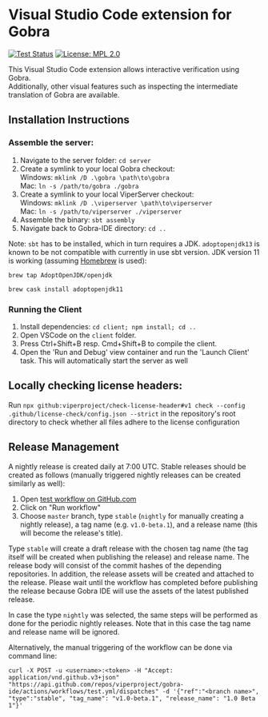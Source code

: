 # Visual Studio Code extension for Gobra

[![Test Status](https://github.com/viperproject/gobra-ide/actions/workflows/test.yml/badge.svg?branch=master)](https://github.com/viperproject/gobra-ide/actions?query=workflow%3Atest+branch%3Amaster)
[![License: MPL 2.0](https://img.shields.io/badge/License-MPL%202.0-brightgreen.svg)](./LICENSE)

This Visual Studio Code extension allows interactive verification using Gobra.  
Additionally, other visual features such as inspecting the intermediate
translation of Gobra are available.


## Installation Instructions

### Assemble the server:
1. Navigate to the server folder: `cd server`
2. Create a symlink to your local Gobra checkout:  
   Windows: `mklink /D .\gobra \path\to\gobra`  
   Mac: `ln -s /path/to/gobra ./gobra`
3. Create a symlink to your local ViperServer checkout:  
   Windows: `mklink /D .\viperserver \path\to\viperserver`  
   Mac: `ln -s /path/to/viperserver ./viperserver`
4. Assemble the binary: `sbt assembly`
5. Navigate back to Gobra-IDE directory: `cd ..`

Note: `sbt` has to be installed, which in turn requires a JDK.
`adoptopenjdk13` is known to be not compatible with currently in
use sbt version.
JDK version 11 is working (assuming [Homebrew](https://brew.sh) is used):

`brew tap AdoptOpenJDK/openjdk`

`brew cask install adoptopenjdk11`

### Running the Client
1. Install dependencies: `cd client; npm install; cd ..`
2. Open VSCode on the `client` folder.
3. Press Ctrl+Shift+B resp. Cmd+Shift+B to compile the client.
4. Open the 'Run and Debug' view container and run the 'Launch Client' task.
    This will automatically start the server as well

## Locally checking license headers:
Run `npx github:viperproject/check-license-header#v1 check --config .github/license-check/config.json --strict` in the repository's root directory to check whether all files adhere to the license configuration

## Release Management
A nightly release is created daily at 7:00 UTC.
Stable releases should be created as follows (manually triggered nightly releases can be created similarly as well):
1. Open [test workflow on GitHub.com](https://github.com/viperproject/gobra-ide/actions?query=workflow%3Atest)
2. Click on "Run workflow"
3. Choose `master` branch, type `stable` (`nightly` for manually creating a nightly release), a tag name (e.g. `v1.0-beta.1`), and a release name (this will become the release's title).

Type `stable` will create a draft release with the chosen tag name (the tag itself will be created when publishing the release) and release name.
The release body will consist of the commit hashes of the depending repositories.
In addition, the release assets will be created and attached to the release.
Please wait until the workflow has completed before publishing the release because Gobra IDE will use the assets of the latest published release.

In case the type `nightly` was selected, the same steps will be performed as done for the periodic nightly releases.
Note that in this case the tag name and release name will be ignored.

Alternatively, the manual triggering of the workflow can be done via command line:
```
curl -X POST -u <username>:<token> -H "Accept: application/vnd.github.v3+json" "https://api.github.com/repos/viperproject/gobra-ide/actions/workflows/test.yml/dispatches" -d '{"ref":"<branch name>", "type":"stable", "tag_name": "v1.0-beta.1", "release_name": "1.0 Beta 1"}'
```
